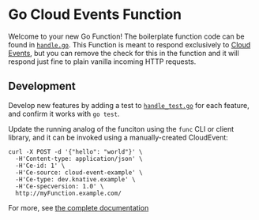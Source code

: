 # Go Cloud Events Function

Welcome to your new Go Function! The boilerplate function code can be found in [`handle.go`](handle.go). This Function is meant to respond exclusively to [Cloud Events](https://cloudevents.io/), but you can remove the check for this in the function and it will respond just fine to plain vanilla incoming HTTP requests. 

## Development

Develop new features by adding a test to [`handle_test.go`](handle_test.go) for each feature, and confirm it works with `go test`.

Update the running analog of the funciton using the `func` CLI or client library, and it can be invoked using a manually-created CloudEvent:

```console
curl -X POST -d '{"hello": "world"}' \
  -H'Content-type: application/json' \
  -H'Ce-id: 1' \
  -H'Ce-source: cloud-event-example' \
  -H'Ce-type: dev.knative.example' \
  -H'Ce-specversion: 1.0' \
  http://myFunction.example.com/
```

For more, see [the complete documentation]('https://github.com/boson-project/faas/tree/main/docs')

